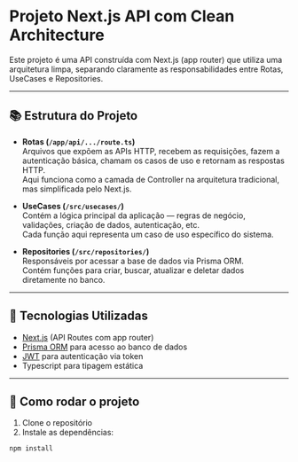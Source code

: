 # Projeto Next.js API com Clean Architecture

Este projeto é uma API construída com Next.js (app router) que utiliza uma arquitetura limpa, separando claramente as responsabilidades entre Rotas, UseCases e Repositories.

---

## 📚 Estrutura do Projeto

- **Rotas (`/app/api/.../route.ts`)**  
  Arquivos que expõem as APIs HTTP, recebem as requisições, fazem a autenticação básica, chamam os casos de uso e retornam as respostas HTTP.  
  Aqui funciona como a camada de Controller na arquitetura tradicional, mas simplificada pelo Next.js.

- **UseCases (`/src/usecases/`)**  
  Contém a lógica principal da aplicação — regras de negócio, validações, criação de dados, autenticação, etc.  
  Cada função aqui representa um caso de uso específico do sistema.

- **Repositories (`/src/repositories/`)**  
  Responsáveis por acessar a base de dados via Prisma ORM.  
  Contém funções para criar, buscar, atualizar e deletar dados diretamente no banco.

---

## 🔧 Tecnologias Utilizadas

- [Next.js](https://nextjs.org/) (API Routes com app router)  
- [Prisma ORM](https://www.prisma.io/) para acesso ao banco de dados  
- [JWT](https://jwt.io/) para autenticação via token  
- Typescript para tipagem estática  

---

## 🚀 Como rodar o projeto

1. Clone o repositório  
2. Instale as dependências:  
```bash
npm install
